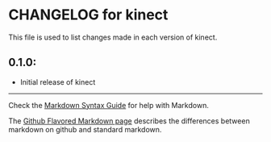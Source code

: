 # CHANGELOG for kinect

This file is used to list changes made in each version of kinect.

## 0.1.0:

* Initial release of kinect

- - - 
Check the [Markdown Syntax Guide](http://daringfireball.net/projects/markdown/syntax) for help with Markdown.

The [Github Flavored Markdown page](http://github.github.com/github-flavored-markdown/) describes the differences between markdown on github and standard markdown.
